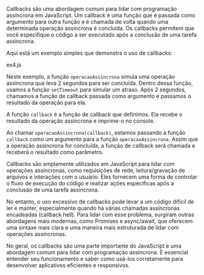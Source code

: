 Callbacks são uma abordagem comum para lidar com programação assíncrona em JavaScript. Um callback é uma função que é passada como argumento para outra função e é chamada de volta quando uma determinada operação assíncrona é concluída. Os callbacks permitem que você especifique o código a ser executado após a conclusão de uma tarefa assíncrona.

Aqui está um exemplo simples que demonstra o uso de callbacks:

ex4.js

Neste exemplo, a função `operacaoAssincrona` simula uma operação assíncrona que leva 2 segundos para ser concluída. Dentro dessa função, usamos a função `setTimeout` para simular um atraso. Após 2 segundos, chamamos a função de callback passada como argumento e passamos o resultado da operação para ela.

A função `callback` é a função de callback que definimos. Ela recebe o resultado da operação assíncrona e imprime-o no console.

Ao chamar `operacaoAssincrona(callback)`, estamos passando a função `callback` como um argumento para a função `operacaoAssincrona`. Assim que a operação assíncrona for concluída, a função de callback será chamada e receberá o resultado como parâmetro.

Callbacks são amplamente utilizados em JavaScript para lidar com operações assíncronas, como requisições de rede, leitura/gravação de arquivos e interações com o usuário. Eles fornecem uma forma de controlar o fluxo de execução do código e realizar ações específicas após a conclusão de uma tarefa assíncrona.

No entanto, o uso excessivo de callbacks pode levar a um código difícil de ler e manter, especialmente quando há várias chamadas assíncronas encadeadas (callback hell). Para lidar com esse problema, surgiram outras abordagens mais modernas, como Promises e async/await, que oferecem uma sintaxe mais clara e uma maneira mais estruturada de lidar com operações assíncronas.

No geral, os callbacks são uma parte importante do JavaScript e uma abordagem comum para lidar com programação assíncrona. É essencial entender seu funcionamento e saber como usá-los corretamente para desenvolver aplicativos eficientes e responsivos.